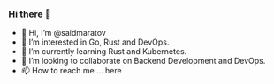 ### Hi there 👋
- 👋 Hi, I’m @saidmaratov
- 👀 I’m interested in Go, Rust and DevOps.
- 🌱 I’m currently learning Rust and Kubernetes.
- 💞️ I’m looking to collaborate on Backend Development and DevOps.
- 📫 How to reach me ... here

<!--
**SaidMaratov/SaidMaratov** is a ✨ _special_ ✨ repository because its `README.md` (this file) appears on your GitHub profile.

Here are some ideas to get you started:

- 🔭 I’m currently working on ...
- 🌱 I’m currently learning ...
- 👯 I’m looking to collaborate on ...
- 🤔 I’m looking for help with ...
- 💬 Ask me about ...
- 📫 How to reach me: ...
- 😄 Pronouns: ...
- ⚡ Fun fact: ...
-->
